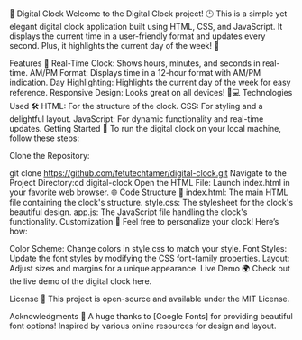 🌟 Digital Clock
Welcome to the Digital Clock project! 🕒 This is a simple yet elegant digital clock application built using HTML, CSS, and JavaScript. It displays the current time in a user-friendly format and updates every second. Plus, it highlights the current day of the week! 🎉

Features 🚀
Real-Time Clock: Shows hours, minutes, and seconds in real-time.
AM/PM Format: Displays time in a 12-hour format with AM/PM indication.
Day Highlighting: Highlights the current day of the week for easy reference.
Responsive Design: Looks great on all devices! 📱💻
Technologies Used 🛠️
HTML: For the structure of the clock.
CSS: For styling and a delightful layout.
JavaScript: For dynamic functionality and real-time updates.
Getting Started 🏁
To run the digital clock on your local machine, follow these steps:

Clone the Repository:

git clone https://github.com/fetutechtamer/digital-clock.git
Navigate to the Project Directory:cd digital-clock
Open the HTML File: Launch index.html in your favorite web browser. 🌐
Code Structure 📂
index.html: The main HTML file containing the clock's structure.
style.css: The stylesheet for the clock's beautiful design.
app.js: The JavaScript file handling the clock's functionality.
Customization 🎨
Feel free to personalize your clock! Here’s how:

Color Scheme: Change colors in style.css to match your style.
Font Styles: Update the font styles by modifying the CSS font-family properties.
Layout: Adjust sizes and margins for a unique appearance.
Live Demo 🌍
Check out the live demo of the digital clock here.

License 📜
This project is open-source and available under the MIT License.

Acknowledgments 🙏
A huge thanks to [Google Fonts] for providing beautiful font options!
Inspired by various online resources for design and layout.
